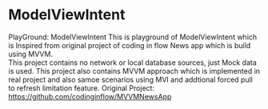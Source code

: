 # ModelViewIntent
PlayGround: ModelViewIntent
This is playground of ModelViewIntent which is Inspired from original project of coding in flow News app which is build using MVVM. <br/>
This project contains no network or local database sources, just Mock data is used. This project also contains MVVM approach which is implemented in real project and also samoe scenarios using MVI and addtional forced pull to refresh limitation feature.
Original Project: https://github.com/codinginflow/MVVMNewsApp
